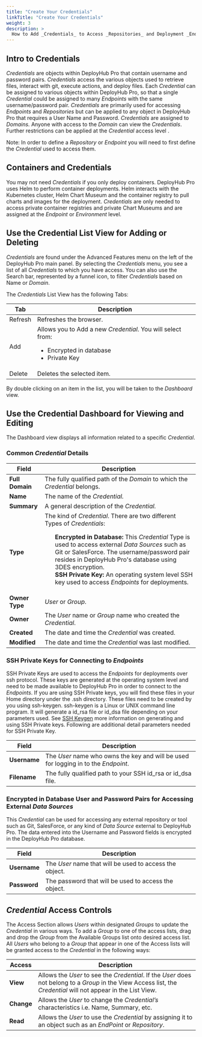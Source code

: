 ```yaml
---
title: "Create Your Credentials"
linkTitle: "Create Your Credentials"
weight: 3
description: >
  How to Add _Credentials_ to Access _Repositories_ and Deployment _Endpoints_.
---
```


## Intro to Credentials

_Credentials_ are objects within DeployHub Pro that contain username and password pairs. _Credentials_ access the various objects used to retrieve files, interact with git, execute actions, and deploy files. Each _Credential_ can be assigned to various objects within DeployHub Pro, so that a single _Credential_ could be assigned to many _Endpoints_ with the same username/password pair. _Credentials_ are primarily used for accessing _Endpoints_ and _Repositories_ but can be applied to any object in DeployHub Pro that requires a User Name and Password. _Credentials_ are assigned to _Domains._ Anyone with access to the _Domain_ can view the _Credentials_. Further restrictions can be applied at the _Credential_ access level .

Note:  In order to define a _Repository_ or _Endpoint_ you will need to first define the _Credential_ used to access them.

## Containers and Credentials

You may not need _Credentials_ if you only deploy containers. DeployHub Pro uses Helm to perform container deployments.  Helm interacts with the Kubernetes cluster, Helm Chart Museum and the container registry to pull charts and images for the deployment. _Credentials_ are only needed to access private container registries and private Chart Museums and are assigned at the _Endpoint_ or _Environment_ level.

## Use the Credential List View for Adding or Deleting

_Credentials_ are found under the Advanced Features menu on the left of the DeployHub Pro main panel. By selecting the _Credentials_ menu, you see a list of all _Credentials_ to which you have access. You can also use the Search bar, represented by a funnel icon, to filter _Credentials_ based on Name or _Domain_.

The _Credentials_ List View has the following Tabs:

| Tab     | Description                                                                                                             |
|---------|-------------------------------------------------------------------------------------------------------------------------|
| Refresh | Refreshes the browser.                                                                                                  |
| Add     | Allows you to Add a new _Credential_. You will select from: <ul><li>Encrypted in database</li><li>Private Key</li></ul> |
| Delete  | Deletes the selected item.                                                                                              |

By double clicking on an item in the list, you will be taken to the _Dashboard_ view.

## Use the Credential Dashboard for Viewing and Editing

The Dashboard view displays all information related to a specific _Credential_.

### Common _Credential_ Details

| Field           | Description                                                                                                                                                                                                                                                                                                                                                                                                                                    |
|-----------------|------------------------------------------------------------------------------------------------------------------------------------------------------------------------------------------------------------------------------------------------------------------------------------------------------------------------------------------------------------------------------------------------------------------------------------------------|
| **Full Domain** | The fully qualified path of the _Domain_ to which the _Credential_ belongs.                                                                                                                                                                                                                                                                                                                                                                    |
| **Name**        | The name of the _Credential._                                                                                                                                                                                                                                                                                                                                                                                                                  |
| **Summary**     | A general description of the _Credential._                                                                                                                                                                                                                                                                                                                                                                                                     |
| **Type**        | The kind of _Credential_. There are two different Types of _Credentials_:<ul style="list-style-type: none;"><li>**Encrypted in Database:** This _Credential_ Type is used to access external _Data Sources_ such as Git or SalesForce. The username/password pair resides in DeployHub Pro's database using 3DES encryption.</li><li>**SSH Private Key:** An operating system level SSH key used to access _Endpoints_ for deployments. </li></ul> |
| **Owner Type**  | _User_ or _Group_.                                                                                                                                                                                                                                                                                                                                                                                                                             |
| **Owner**       | The _User_ name or _Group_ name who created the _Credential_.                                                                                                                                                                                                                                                                                                                                                                                  |
| **Created**     | The date and time the _Credential_ was created.                                                                                                                                                                                                                                                                                                                                                                                                |
| **Modified**    | The date and time the _Credential_ was last modified.                                                                                                                                                                                                                                                                                                                                                                                          |

### SSH Private Keys for Connecting to _Endpoints_

SSH Private Keys are used to access the _Endpoints_ for deployments over ssh protocol.  These keys are generated at the operating system level and need to be made available to DeployHub Pro in order to connect to the _Endpoints_.
If you are using SSH Private keys, you will find these files in your Home directory under the .ssh directory.  These files need to be created by you using ssh-keygen. ssh-keygen is a Linux or UNIX command line program.  It will generate a id_rsa file or id_dsa file depending on your parameters used.  See [SSH Keygen](https://www.ssh.com/ssh/keygen/) more information on generating and using SSH Private keys. Following are additional detail parameters needed for SSH Private Key.

| Field        | Description                                                                         |
|--------------|-------------------------------------------------------------------------------------|
| **Username** | The _User_ name who owns the key and will be used for logging in to the _Endpoint_. |
| **Filename** | The fully qualified path to your SSH id_rsa or id_dsa file.                         |

### Encrypted in Database User and Password Pairs for Accessing External _Data Sources_

This _Credential_ can be used for accessing any external repository or tool such as Git, SalesForce, or any kind of _Data Source_ external to DeployHub Pro.  The data entered into the Username and Password fields is encrypted in the DeployHub Pro database.

| Field        | Description                                             |
|--------------|---------------------------------------------------------|
| **Username** | The _User_ name that will be used to access the object. |
| **Password** | The password that will be used to access the object.    |

## _Credential_ Access Controls

The Access Section allows _Users_ within designated _Groups_ to update the _Credential_ in various ways. To add a _Group_ to one of the access lists, drag and drop the _Group_ from the Available Groups list onto desired access list. All _Users_ who belong to a _Group_ that appear in one of the Access lists will be granted access to the _Credential_ in the following ways:

| Access     | Description                                                                                                                                                       |
|------------|-------------------------------------------------------------------------------------------------------------------------------------------------------------------|
| **View**   | Allows the _User_ to see the _Credential_. If the _User_ does not belong to a _Group_ in the View Access list, the _Credential_ will not appear in the List View. |
| **Change** | Allows the _User_ to change the _Credential’s_ characteristics i.e. Name, Summary, etc.                                                                           |
| **Read**   | Allows the _User_ to use the _Credential_ by assigning it to an object such as an _EndPoint_ or _Repository_.                                                     |
